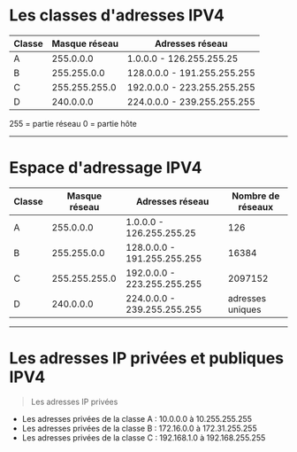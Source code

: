 # Les classes d'adresses IPV4

Classe | Masque réseau | Adresses réseau | 
-------| --------------| ----------      | 
A      | 255.0.0.0     | 1.0.0.0 - 126.255.255.25 | 
B      | 255.255.0.0   | 128.0.0.0 - 191.255.255.255 |
C      | 255.255.255.0 | 192.0.0.0 - 223.255.255.255 |
D      | 240.0.0.0     | 224.0.0.0 - 239.255.255.255 |

255 = partie réseau
0 = partie hôte

-----------------------------------------------------------

# Espace d'adressage IPV4

Classe | Masque réseau | Adresses réseau | Nombre de réseaux | 
-------| --------------| ----------      |  ----------
A      | 255.0.0.0     | 1.0.0.0 - 126.255.255.25 |126 | 16777214 |
B      | 255.255.0.0   | 128.0.0.0 - 191.255.255.255 |16384 | 65534 |
C      | 255.255.255.0 | 192.0.0.0 - 223.255.255.255 | 2097152 | 254 |
D      | 240.0.0.0     | 224.0.0.0 - 239.255.255.255 | adresses uniques | 

-----------------------------------------------------------

# Les adresses IP privées et publiques IPV4

> Les adresses IP privées

-    Les adresses privées de la classe A : 10.0.0.0 à 10.255.255.255
-    Les adresses privées de la classe B : 172.16.0.0 à 172.31.255.255
-    Les adresses privées de la classe C : 192.168.1.0 à 192.168.255.255
